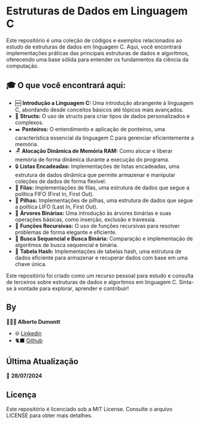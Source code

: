 # Estruturas de Dados em Linguagem C

Este repositório é uma coleção de códigos e exemplos relacionados ao estudo de estruturas de dados em linguagem C. Aqui, você encontrará implementações práticas das principais estruturas de dados e algoritmos, oferecendo uma base sólida para entender os fundamentos da ciência da computação.

## 🎓 **O que você encontrará aqui:**

- 🆕 **Introdução a Linguagem C:** Uma introdução abrangente à linguagem C, abordando desde conceitos básicos até tópicos mais avançados.
- 📝 **Structs:** O uso de structs para criar tipos de dados personalizados e complexos.
- ✒️ **Ponteiros:** O entendimento e aplicação de ponteiros, uma característica essencial da linguagem C para gerenciar eficientemente a memória.
- 🪑 **Alocação Dinâmica de Memória RAM:** Como alocar e liberar memória de forma dinâmica durante a execução do programa.
- 🔒 **Listas Encadeadas:** Implementações de listas encadeadas, uma estrutura de dados dinâmica que permite armazenar e manipular coleções de dados de forma flexível.
- 👥 **Filas:** Implementações de filas, uma estrutura de dados que segue a política FIFO (First In, First Out).
- 🔋 **Pilhas:** Implementações de pilhas, uma estrutura de dados que segue a política LIFO (Last In, First Out).
- 🌳 **Árvores Binárias:** Uma introdução às árvores binárias e suas operações básicas, como inserção, exclusão e travessia.
- 🔢 **Funções Recursivas:** O uso de funções recursivas para resolver problemas de forma elegante e eficiente.
- 🔎 **Busca Sequencial e Busca Binária:** Comparação e implementação de algoritmos de busca sequencial e binária.
- 🔑 **Tabela Hash:** Implementações de tabelas hash, uma estrutura de dados eficiente para armazenar e recuperar dados com base em uma chave única.

Este repositório foi criado como um recurso pessoal para estudo e consulta de terceiros sobre estruturas de dados e algoritmos em linguagem C. Sinta-se à vontade para explorar, aprender e contribuir!

## By

**👨🏾‍💻 Alberto Dumontt**  
- 🌐 [Linkedin](https://www.linkedin.com/in/alberto-sdumontt/)  
- 🐈‍⬛ [Github](https://github.com/AlbertoDumonttDev)  

## Última Atualização

📆 **28/07/2024**

## Licença

Este repositório é licenciado sob a MIT License. Consulte o arquivo LICENSE para obter mais detalhes.
